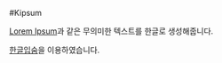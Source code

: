 #Kipsum

[Lorem Ipsum](https://ko.wikipedia.org/wiki/로렘_입숨)과 같은 무의미한 텍스트를 한글로 생성해줍니다.

[한글입숨](http://hangul.thefron.me/)을 이용하였습니다.

